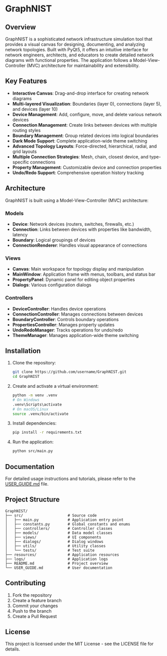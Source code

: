 # GraphNIST

## Overview

GraphNIST is a sophisticated network infrastructure simulation tool that provides a visual canvas for designing, documenting, and analyzing network topologies. Built with PyQt5, it offers an intuitive interface for network engineers, architects, and educators to create detailed network diagrams with functional properties. The application follows a Model-View-Controller (MVC) architecture for maintainability and extensibility.

## Key Features

- **Interactive Canvas**: Drag-and-drop interface for creating network diagrams
- **Multi-layered Visualization**: Boundaries (layer 0), connections (layer 5), and devices (layer 10)
- **Device Management**: Add, configure, move, and delete various network devices
- **Connection Management**: Create links between devices with multiple routing styles
- **Boundary Management**: Group related devices into logical boundaries
- **Dark Mode Support**: Complete application-wide theme switching
- **Advanced Topology Layouts**: Force-directed, hierarchical, radial, and grid layouts
- **Multiple Connection Strategies**: Mesh, chain, closest device, and type-specific connections
- **Property Management**: Customizable device and connection properties
- **Undo/Redo Support**: Comprehensive operation history tracking

## Architecture

GraphNIST is built using a Model-View-Controller (MVC) architecture:

### Models
- **Device**: Network devices (routers, switches, firewalls, etc.)
- **Connection**: Links between devices with properties like bandwidth, latency
- **Boundary**: Logical groupings of devices
- **ConnectionRenderer**: Handles visual appearance of connections

### Views
- **Canvas**: Main workspace for topology display and manipulation
- **MainWindow**: Application frame with menus, toolbars, and status bar
- **PropertyPanel**: Dynamic panel for editing object properties
- **Dialogs**: Various configuration dialogs

### Controllers
- **DeviceController**: Handles device operations
- **ConnectionController**: Manages connections between devices
- **BoundaryController**: Controls boundary operations
- **PropertiesController**: Manages property updates
- **UndoRedoManager**: Tracks operations for undo/redo
- **ThemeManager**: Manages application-wide theme switching

## Installation

1. Clone the repository:
   ```bash
   git clone https://github.com/username/GraphNIST.git
   cd GraphNIST
   ```

2. Create and activate a virtual environment:
   ```bash
   python -m venv .venv
   # On Windows
   .venv\Scripts\activate
   # On macOS/Linux
   source .venv/bin/activate
   ```

3. Install dependencies:
   ```bash
   pip install -r requirements.txt
   ```

4. Run the application:
   ```bash
   python src/main.py
   ```

## Documentation

For detailed usage instructions and tutorials, please refer to the [USER_GUIDE.md](USER_GUIDE.md) file.

## Project Structure

```
GraphNIST/
├── src/                    # Source code
│   ├── main.py             # Application entry point
│   ├── constants.py        # Global constants and enums
│   ├── controllers/        # Controller classes
│   ├── models/             # Data model classes
│   ├── views/              # UI components
│   ├── dialogs/            # Dialog windows
│   ├── utils/              # Utility classes
│   └── tests/              # Test suite
├── resources/              # Application resources
├── logs/                   # Application logs
├── README.md               # Project overview
└── USER_GUIDE.md           # User documentation
```

## Contributing

1. Fork the repository
2. Create a feature branch
3. Commit your changes
4. Push to the branch
5. Create a Pull Request

## License

This project is licensed under the MIT License - see the LICENSE file for details.
